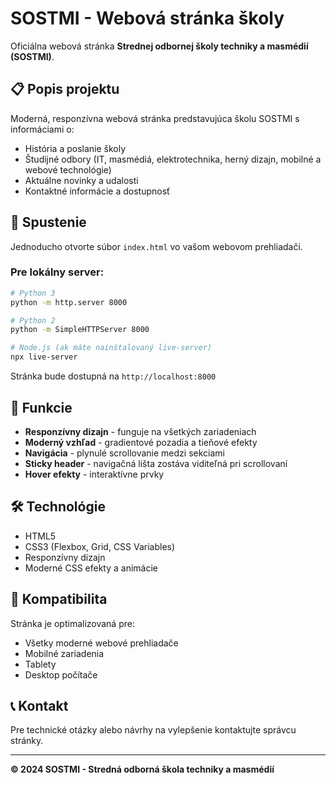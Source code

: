 # SOSTMI - Webová stránka školy

Oficiálna webová stránka **Strednej odbornej školy techniky a masmédií (SOSTMI)**.

## 📋 Popis projektu

Moderná, responzívna webová stránka predstavujúca školu SOSTMI s informáciami o:
- História a poslanie školy
- Študijné odbory (IT, masmédiá, elektrotechnika, herný dizajn, mobilné a webové technológie)
- Aktuálne novinky a udalosti
- Kontaktné informácie a dostupnosť

## 🚀 Spustenie

Jednoducho otvorte súbor `index.html` vo vašom webovom prehliadači.

### Pre lokálny server:
```bash
# Python 3
python -m http.server 8000

# Python 2
python -m SimpleHTTPServer 8000

# Node.js (ak máte nainštalovaný live-server)
npx live-server
```

Stránka bude dostupná na `http://localhost:8000`

## 🎨 Funkcie

- **Responzívny dizajn** - funguje na všetkých zariadeniach
- **Moderný vzhľad** - gradientové pozadia a tieňové efekty
- **Navigácia** - plynulé scrollovanie medzi sekciami
- **Sticky header** - navigačná lišta zostáva viditeľná pri scrollovaní
- **Hover efekty** - interaktívne prvky

## 🛠️ Technológie

- HTML5
- CSS3 (Flexbox, Grid, CSS Variables)
- Responzívny dizajn
- Moderné CSS efekty a animácie

## 📱 Kompatibilita

Stránka je optimalizovaná pre:
- Všetky moderné webové prehliadače
- Mobilné zariadenia
- Tablety
- Desktop počítače

## 📞 Kontakt

Pre technické otázky alebo návrhy na vylepšenie kontaktujte správcu stránky.

---

**© 2024 SOSTMI - Stredná odborná škola techniky a masmédií**
